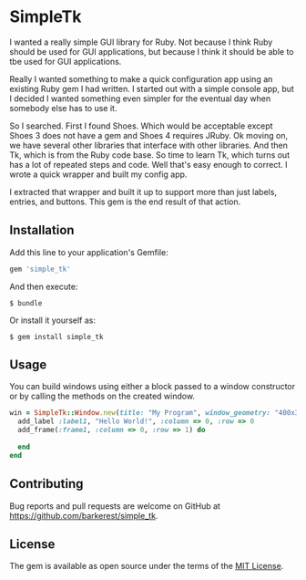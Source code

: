 # SimpleTk

I wanted a really simple GUI library for Ruby.  Not because I think Ruby should be used for GUI
applications, but because I think it should be able to tbe used for GUI applications.

Really I wanted something to make a quick configuration app using an existing Ruby gem I had 
written. I started out with a simple console app, but I decided I wanted something even simpler
for the eventual day when somebody else has to use it.

So I searched.  First I found Shoes.  Which would be acceptable except Shoes 3 does not have a gem
and Shoes 4 requires JRuby.  Ok moving on, we have several other libraries that interface with other
libraries.  And then Tk, which is from the Ruby code base.  So time to learn Tk, which turns out has
a lot of repeated steps and code.  Well that's easy enough to correct.  I wrote a quick wrapper and
built my config app.

I extracted that wrapper and built it up to support more than just labels, entries, and buttons.
This gem is the end result of that action.

## Installation

Add this line to your application's Gemfile:

```ruby
gem 'simple_tk'
```

And then execute:

    $ bundle

Or install it yourself as:

    $ gem install simple_tk

## Usage

You can build windows using either a block passed to a window constructor or by calling the methods
on the created window.

```ruby
win = SimpleTk::Window.new(title: "My Program", window_geometry: "400x300") do
  add_label :label1, "Hello World!", :column => 0, :row => 0
  add_frame(:frame1, :column => 0, :row => 1) do
    
  end
end


```


## Contributing

Bug reports and pull requests are welcome on GitHub at https://github.com/barkerest/simple_tk.


## License

The gem is available as open source under the terms of the [MIT License](http://opensource.org/licenses/MIT).

